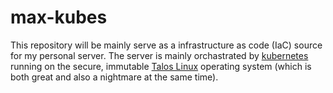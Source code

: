 # max-kubes

This repository will be mainly serve as a infrastructure as code (IaC) source for my personal server. The server is mainly orchastrated by [kubernetes](https://kubernetes.io/) running on the secure, immutable [Talos Linux](https://www.talos.dev/) operating system (which is both great and also a nightmare at the same time).